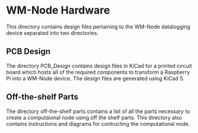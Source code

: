 # WM-Node Hardware

This directory contains design files pertaining to the WM-Node datalogging device separated into two directories.

## PCB Design
The directory PCB_Design contains design files in KiCad for a printed circuit board which hosts all of the required components to transform a Raspberry Pi into a WM-Node device. The design files are generated using KiCad 5.

## Off-the-shelf Parts
The directory off-the-shelf parts contains a list of all the parts necessary to create a computaional node using off the shelf parts. This directory also contains instructions and diagrams for contructing the computational node.
